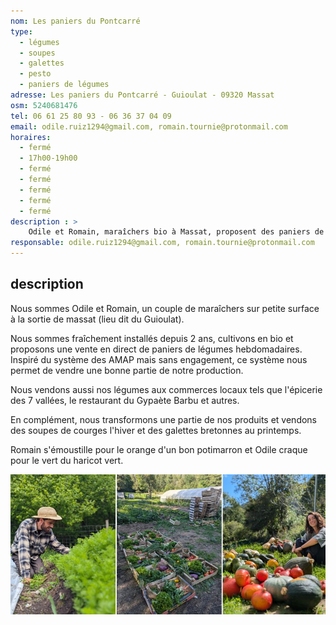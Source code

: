 ```yaml
---
nom: Les paniers du Pontcarré 
type: 
  - légumes
  - soupes
  - galettes
  - pesto
  - paniers de légumes
adresse: Les paniers du Pontcarré - Guioulat - 09320 Massat
osm: 5240681476
tel: 06 61 25 80 93 - 06 36 37 04 09 
email: odile.ruiz1294@gmail.com, romain.tournie@protonmail.com
horaires:
  - fermé
  - 17h00-19h00
  - fermé
  - fermé
  - fermé
  - fermé
  - fermé
description : >
    Odile et Romain, maraîchers bio à Massat, proposent des paniers de légumes hebdomadaires sans engagement. Ils vendent également aux commerces locaux et transforment leurs produits en soupes l'hiver et en galettes au printemps.
responsable: odile.ruiz1294@gmail.com, romain.tournie@protonmail.com
---
```


## description

Nous sommes Odile et Romain, un couple de maraîchers sur petite surface à la sortie de massat (lieu dit du Guioulat).  

Nous sommes fraîchement installés depuis 2 ans, cultivons en bio et proposons une vente en direct de paniers de légumes hebdomadaires.
Inspiré du système des AMAP mais sans engagement, ce système nous permet de vendre une bonne partie de notre production.  

Nous vendons aussi nos légumes aux commerces locaux tels que l'épicerie des 7 vallées, le restaurant du Gypaète Barbu et autres.  

En complément, nous transformons une partie de nos produits et vendons des soupes de courges l'hiver et des galettes bretonnes au printemps.  

Romain s'émoustille pour le orange d'un bon potimarron et Odile craque pour le vert du haricot vert.  

![Les paniers du Pontcarré](./media/les-paniers-du-pontcarre.jpg)
